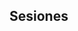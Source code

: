 ## Sesiones

<!---commented

[Sesión 1](https://rojasirvin.github.io/EPS2020/sesiones/s1/sesion1.html#1). Evaluación, diseño y econometría
-->
